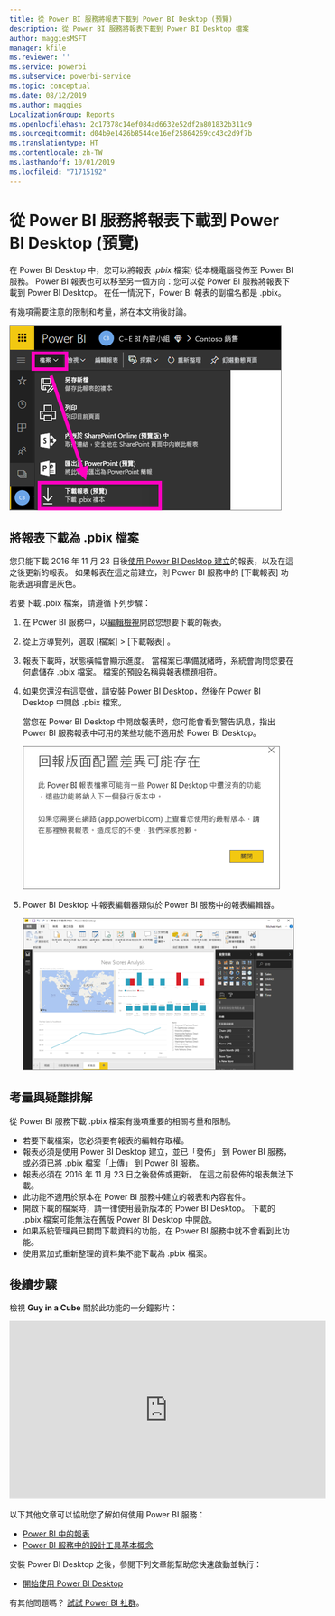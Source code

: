 ```yaml
---
title: 從 Power BI 服務將報表下載到 Power BI Desktop (預覽)
description: 從 Power BI 服務將報表下載到 Power BI Desktop 檔案
author: maggiesMSFT
manager: kfile
ms.reviewer: ''
ms.service: powerbi
ms.subservice: powerbi-service
ms.topic: conceptual
ms.date: 08/12/2019
ms.author: maggies
LocalizationGroup: Reports
ms.openlocfilehash: 2c17378c14ef084ad6632e52df2a801832b311d9
ms.sourcegitcommit: d04b9e1426b8544ce16ef25864269cc43c2d9f7b
ms.translationtype: HT
ms.contentlocale: zh-TW
ms.lasthandoff: 10/01/2019
ms.locfileid: "71715192"
---
```

# <a name="download-a-report-from-the-power-bi-service-to-power-bi-desktop-preview"></a>從 Power BI 服務將報表下載到 Power BI Desktop (預覽)
在 Power BI Desktop 中，您可以將報表 *.pbix* 檔案) 從本機電腦發佈至 Power BI 服務。 Power BI 報表也可以移至另一個方向：您可以從 Power BI 服務將報表下載到 Power BI Desktop。 在任一情況下，Power BI 報表的副檔名都是 .pbix。

有幾項需要注意的限制和考量，將在本文稍後討論。

![[檔案] 下拉式清單](media/service-export-to-pbix/power-bi-file-export.png)

## <a name="download-the-report-as-a-pbix-file"></a>將報表下載為 .pbix 檔案

您只能下載 2016 年 11 月 23 日後[使用 Power BI Desktop 建立](/learn/modules/publish-share-power-bi/2-publish-reports)的報表，以及在這之後更新的報表。 如果報表在這之前建立，則 Power BI 服務中的 [下載報表]  功能表選項會是灰色。

若要下載 .pbix 檔案，請遵循下列步驟：

1. 在 Power BI 服務中，以[編輯檢視](https://docs.microsoft.com/power-bi/service-interact-with-a-report-in-editing-view)開啟您想要下載的報表。

2. 從上方導覽列，選取 [檔案] > [下載報表]  。
   
3. 報表下載時，狀態橫幅會顯示進度。 當檔案已準備就緒時，系統會詢問您要在何處儲存 .pbix 檔案。 檔案的預設名稱與報表標題相符。
   
4. 如果您還沒有這麼做，請[安裝 Power BI Desktop](desktop-get-the-desktop.md)，然後在 Power BI Desktop 中開啟 .pbix 檔案。
   
    當您在 Power BI Desktop 中開啟報表時，您可能會看到警告訊息，指出 Power BI 服務報表中可用的某些功能不適用於 Power BI Desktop。
   
    ![警告對話方塊](media/service-export-to-pbix/power-bi-export-to-pbix_2.png)

5. Power BI Desktop 中報表編輯器類似於 Power BI 服務中的報表編輯器。  
   
    ![Power BI Desktop 報表編輯器](media/service-export-to-pbix/power-bi-desktop.png)

## <a name="considerations-and-troubleshooting"></a>考量與疑難排解
從 Power BI 服務下載 .pbix 檔案有幾項重要的相關考量和限制。

* 若要下載檔案，您必須要有報表的編輯存取權。
* 報表必須是使用 Power BI Desktop 建立，並已「發佈」  到 Power BI 服務，或必須已將 .pbix 檔案「上傳」  到 Power BI 服務。
* 報表必須在 2016 年 11 月 23 日之後發佈或更新。 在這之前發佈的報表無法下載。
* 此功能不適用於原本在 Power BI 服務中建立的報表和內容套件。
* 開啟下載的檔案時，請一律使用最新版本的 Power BI Desktop。 下載的 .pbix 檔案可能無法在舊版 Power BI Desktop 中開啟。
* 如果系統管理員已關閉下載資料的功能，在 Power BI 服務中就不會看到此功能。
* 使用累加式重新整理的資料集不能下載為 .pbix 檔案。

## <a name="next-steps"></a>後續步驟
檢視 **Guy in a Cube** 關於此功能的一分鐘影片：

<iframe width="560" height="315" src="https://www.youtube.com/embed/ymWqU5jiUl0" frameborder="0" allowfullscreen></iframe>

以下其他文章可以協助您了解如何使用 Power BI 服務：

* [Power BI 中的報表](consumer/end-user-reports.md)
* [Power BI 服務中的設計工具基本概念](service-basic-concepts.md)

安裝 Power BI Desktop 之後，參閱下列文章能幫助您快速啟動並執行：

* [開始使用 Power BI Desktop](desktop-getting-started.md)

有其他問題嗎？ [試試 Power BI 社群](http://community.powerbi.com/)。

